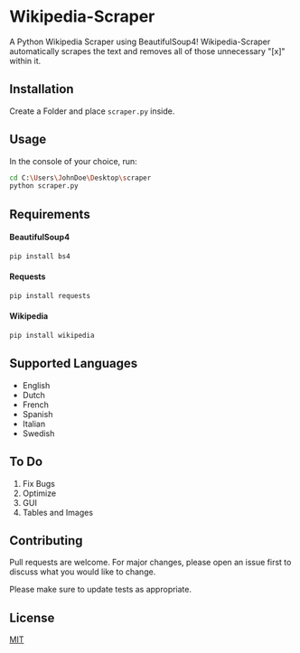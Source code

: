 # Wikipedia-Scraper

A Python Wikipedia Scraper using BeautifulSoup4! Wikipedia-Scraper automatically scrapes the text and removes all of those unnecessary "[x]" within it.

## Installation

Create a Folder and place ```scraper.py``` inside.

## Usage

In the console of your choice, run:

```bash
cd C:\Users\JohnDoe\Desktop\scraper
python scraper.py
````
## Requirements
#### BeautifulSoup4
```bash
pip install bs4
````
#### Requests
```bash
pip install requests
````
#### Wikipedia
```bash
pip install wikipedia
````

## Supported Languages

* English
* Dutch
* French
* Spanish
* Italian
* Swedish

## To Do

1. Fix Bugs
2. Optimize
3. GUI
4. Tables and Images

## Contributing
Pull requests are welcome. For major changes, please open an issue first to discuss what you would like to change.

Please make sure to update tests as appropriate.

## License
[MIT](https://choosealicense.com/licenses/mit/)

